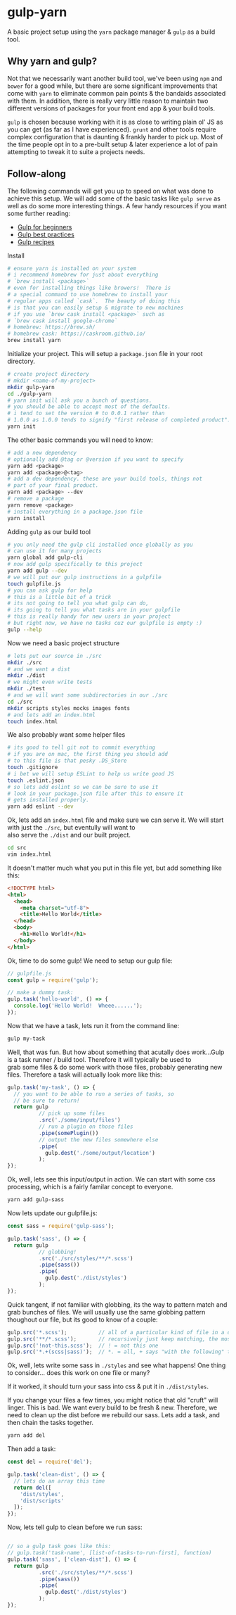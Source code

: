 # gulp-yarn

A basic project setup using the `yarn` package manager & `gulp` as a build tool.

## Why yarn and gulp?

Not that we necessarily want another build tool, we've been using `npm` and `bower` for a good while, but there
are some significant improvements that come with `yarn` to eliminate common pain points & the bandaids associated
with them.  In addition, there is really very little reason to maintain two different versions of packages for
your front end app & your build tools.

`gulp` is chosen because working with it is as close to writing plain ol' JS as you can get (as far as I have experienced).
`grunt` and other tools require complex configuration that is daunting & frankly harder to pick up.  Most of the time
people opt in to a pre-built setup & later experience a lot of pain attempting to tweak it to suite a projects needs.


## Follow-along

The following commands will get you up to speed on what was done to achieve this setup.  We will add some of the basic tasks like `gulp serve` as well as do some
more interesting things.  A few handy resources if you want some further reading:

- [Gulp for beginners](https://css-tricks.com/gulp-for-beginners/)
- [Gulp best practices](http://blog.rangle.io/angular-gulp-bestpractices/)
- [Gulp recipes](https://github.com/gulpjs/gulp/tree/master/docs/recipes)

Install

```bash
# ensure yarn is installed on your system
# i recommend homebrew for just about everything
# `brew install <package>`
# even for installing things like browers!  There is
# a special command to use homebrew to install your
# regular apps called `cask`.  The beauty of doing this
# is that you can easily setup & migrate to new machines
# if you use `brew cask install <package>` such as
# `brew cask install google-chrome`
# homebrew: https://brew.sh/
# homebrew cask: https://caskroom.github.io/
brew install yarn
```

Initialize your project.  This will setup a `package.json` file in your root directory.

```bash
# create project directory
# mkdir <name-of-my-project>
mkdir gulp-yarn
cd ./gulp-yarn
# yarn init will ask you a bunch of questions.
# you should be able to accept most of the defaults.
# i tend to set the version # to 0.0.1 rather than
# 1.0.0 as 1.0.0 tends to signify "first release of completed product".
yarn init
```

The other basic commands you will need to know:

```bash
# add a new dependency
# optionally add @tag or @version if you want to specify
yarn add <package>
yarn add <package>@<tag>
# add a dev dependency. these are your build tools, things not
# part of your final product.
yarn add <package> --dev
# remove a package
yarn remove <package>
# install everything in a package.json file
yarn install
```

Adding `gulp` as our build tool

```bash
# you only need the gulp cli installed once globally as you  
# can use it for many projects
yarn global add gulp-cli
# now add gulp specifically to this project
yarn add gulp --dev
# we will put our gulp instructions in a gulpfile
touch gulpfile.js
# you can ask gulp for help
# this is a little bit of a trick
# its not going to tell you what gulp can do,
# its going to tell you what tasks are in your gulpfile
# this is really handy for new users in your project
# but right now, we have no tasks cuz our gulpfile is empty :)
gulp --help
```

Now we need a basic project structure

```bash
# lets put our source in ./src
mkdir ./src
# and we want a dist
mkdir ./dist
# we might even write tests
mkdir ./test
# and we will want some subdirectories in our ./src
cd ./src
mkdir scripts styles mocks images fonts
# and lets add an index.html
touch index.html
```

We also probably want some helper files

```bash
# its good to tell git not to commit everything
# if you are on mac, the first thing you should add
# to this file is that pesky .DS_Store
touch .gitignore
# i bet we will setup ESLint to help us write good JS
touch .eslint.json
# so lets add eslint so we can be sure to use it
# look in your package.json file after this to ensure it
# gets installed properly.
yarn add eslint --dev
```

Ok, lets add an `index.html` file and make sure we can serve it.
We will start with just the `./src`, but eventully will want to  
also serve the `./dist` and our built project.

```bash
cd src
vim index.html
```

It doesn't matter much what you put in this file yet, but add something
like this:

```html
<!DOCTYPE html>
<html>
  <head>
    <meta charset="utf-8">
    <title>Hello World</title>
  </head>
  <body>
    <h1>Hello World!</h1>
  </body>
</html>
```

Ok, time to do some gulp!  We need to setup our gulp file:

```JavaScript
// gulpfile.js
const gulp = require('gulp');

// make a dummy task:
gulp.task('hello-world', () => {
  console.log('Hello World!  Wheee......');
});
```

Now that we have a task, lets run it from the command line:

```bash
gulp my-task
```

Well, that was fun. But how about something that acutally does work...Gulp
is a task runner / build tool.  Therefore it will typically be used to  
grab some files & do some work with those files, probably generating new files.
Therefore a task will actually look more like this:

```JavaScript
gulp.task('my-task', () => {
  // you want to be able to run a series of tasks, so
  // be sure to return!
  return gulp
          // pick up some files
          .src('./some/input/files')
          // run a plugin on those files
          .pipe(somePlugin())
          // output the new files somewhere else
          .pipe(
            gulp.dest('./some/output/location')
          );
});
```

Ok, well, lets see this input/output in action.  We can start with some
css processing, which is a fairly familar concept to everyone.

```bash
yarn add gulp-sass
```

Now lets update our gulpfile.js:

```JavaScript
const sass = require('gulp-sass');

gulp.task('sass', () => {
  return gulp
          // globbing!
          .src('./src/styles/**/*.scss')
          .pipe(sass())
          .pipe(
            gulp.dest('./dist/styles')
          );
});
```

Quick tangent, if not familiar with globbing, its the way to pattern match
and grab bunches of files.  We will usually use the same globbing pattern
thoughout our file, but its good to know of a couple:

```JavaScript
gulp.src('*.scss');          // all of a particular kind of file in a dir
gulp.src('**/*.scss');       // recursively just keep matching, the most useful
gulp.src('!not-this.scss');  // ! = not this one
gulp.src('*.+(scss|sass)');  // *. = all, + says "with the following" this || that extension
```


Ok, well, lets write some sass in `./styles` and see what happens!  One thing
to consider... does this work on one file or many?

If it worked, it should turn your sass into css & put it in `./dist/styles`.

If you change your files a few times, you might notice that old "cruft" will
linger.  This is bad. We want every build to be fresh & new.  Therefore, we need
to clean up the dist before we rebuild our sass.  Lets add a task, and then
chain the tasks together.

```bash
yarn add del
```

Then add a task:

```JavaScript
const del = require('del');

gulp.task('clean-dist', () => {
  // lets do an array this time
  return del([
    'dist/styles',
    'dist/scripts'
  ]);
});
```

Now, lets tell gulp to clean before we run sass:

```JavaScript

// so a gulp task goes like this:
// gulp.task('task-name', [list-of-tasks-to-run-first], function)
gulp.task('sass', ['clean-dist'], () => {
  return gulp
          .src('./src/styles/**/*.scss')
          .pipe(sass())
          .pipe(
            gulp.dest('./dist/styles')
          );
});

```
